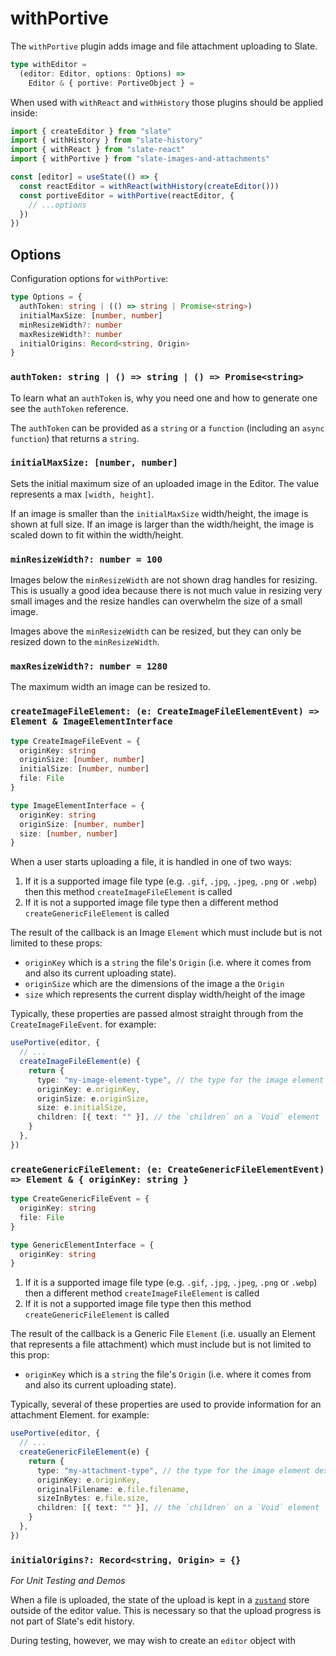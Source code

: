 # withPortive

The `withPortive` plugin adds image and file attachment uploading to Slate.

```ts
type withEditor =
  (editor: Editor, options: Options) =>
    Editor & { portive: PortiveObject } =
```

When used with `withReact` and `withHistory` those plugins should be applied inside:

```ts
import { createEditor } from "slate"
import { withHistory } from "slate-history"
import { withReact } from "slate-react"
import { withPortive } from "slate-images-and-attachments"

const [editor] = useState(() => {
  const reactEditor = withReact(withHistory(createEditor()))
  const portiveEditor = withPortive(reactEditor, {
    // ...options
  })
})
```

## Options

Configuration options for `withPortive`:

```ts
type Options = {
  authToken: string | (() => string | Promise<string>)
  initialMaxSize: [number, number]
  minResizeWidth?: number
  maxResizeWidth?: number
  initialOrigins: Record<string, Origin>
}
```

### `authToken: string | () => string | () => Promise<string>`

To learn what an `authToken` is, why you need one and how to generate one see the `authToken` reference.

The `authToken` can be provided as a `string` or a `function` (including an `async function`) that returns a `string`.

### `initialMaxSize: [number, number]`

Sets the initial maximum size of an uploaded image in the Editor. The value represents a max `[width, height]`.

If an image is smaller than the `initialMaxSize` width/height, the image is shown at full size. If an image is larger than the width/height, the image is scaled down to fit within the width/height.

### `minResizeWidth?: number = 100`

Images below the `minResizeWidth` are not shown drag handles for resizing. This is usually a good idea because there is not much value in resizing very small images and the resize handles can overwhelm the size of a small image.

Images above the `minResizeWidth` can be resized, but they can only be resized down to the `minResizeWidth`.

### `maxResizeWidth?: number = 1280`

The maximum width an image can be resized to.

### `createImageFileElement: (e: CreateImageFileElementEvent) => Element & ImageElementInterface`

```ts
type CreateImageFileEvent = {
  originKey: string
  originSize: [number, number]
  initialSize: [number, number]
  file: File
}

type ImageElementInterface = {
  originKey: string
  originSize: [number, number]
  size: [number, number]
}
```

When a user starts uploading a file, it is handled in one of two ways:

1. If it is a supported image file type (e.g. `.gif`, `.jpg`, `.jpeg`, `.png` or `.webp`) then this method `createImageFileElement` is called
2. If it is not a supported image file type then a different method `createGenericFileElement` is called

The result of the callback is an Image `Element` which must include but is not limited to these props:

- `originKey` which is a `string` the file's `Origin` (i.e. where it comes from and also its current uploading state).
- `originSize` which are the dimensions of the image a the `Origin`
- `size` which represents the current display width/height of the image

Typically, these properties are passed almost straight through from the `CreateImageFileEvent`. for example:

```ts
usePortive(editor, {
  // ...
  createImageFileElement(e) {
    return {
      type: "my-image-element-type", // the type for the image element desired
      originKey: e.originKey,
      originSize: e.originSize,
      size: e.initialSize,
      children: [{ text: "" }], // the `children` on a `Void` element
    }
  },
})
```

### `createGenericFileElement: (e: CreateGenericFileElementEvent) => Element & { originKey: string }`

```ts
type CreateGenericFileEvent = {
  originKey: string
  file: File
}

type GenericElementInterface = {
  originKey: string
}
```

1. If it is a supported image file type (e.g. `.gif`, `.jpg`, `.jpeg`, `.png` or `.webp`) then a different method `createImageFileElement` is called
2. If it is not a supported image file type then this method `createGenericFileElement` is called

The result of the callback is a Generic File `Element` (i.e. usually an Element that represents a file attachment) which must include but is not limited to this prop:

- `originKey` which is a `string` the file's `Origin` (i.e. where it comes from and also its current uploading state).

Typically, several of these properties are used to provide information for an attachment Element. for example:

```ts
usePortive(editor, {
  // ...
  createGenericFileElement(e) {
    return {
      type: "my-attachment-type", // the type for the image element desired
      originKey: e.originKey,
      originalFilename: e.file.filename,
      sizeInBytes: e.file.size,
      children: [{ text: "" }], // the `children` on a `Void` element
    }
  },
})
```

### `initialOrigins?: Record<string, Origin> = {}`

_For Unit Testing and Demos_

When a file is uploaded, the state of the upload is kept in a [`zustand`](https://github.com/pmndrs/zustand) store outside of the editor value. This is necessary so that the upload progress is not part of Slate's edit history.

During testing, however, we may wish to create an `editor` object with
